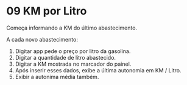 # 09 KM por Litro

Começa informando a KM do último abastecimento.

A cada novo abastecimento:
1. Digitar app pede o preço por litro da gasolina.
2. Digitar a quantidade de litro abastecido.
3. Digitar a KM mostrada no marcador do painel.
4. Após inserir esses dados, exibe a última autonomia em KM / Litro.
5. Exibir a autonima média também.
